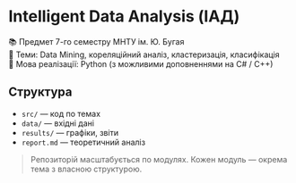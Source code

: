 # Intelligent Data Analysis (ІАД)

📚 Предмет 7-го семестру МНТУ ім. Ю. Бугая  
🧠 Теми: Data Mining, кореляційний аналіз, кластеризація, класифікація  
🔧 Мова реалізації: Python (з можливими доповненнями на C# / C++)

## Структура

- `src/` — код по темах
- `data/` — вхідні дані
- `results/` — графіки, звіти
- `report.md` — теоретичний аналіз

> Репозиторій масштабується по модулях. Кожен модуль — окрема тема з власною структурою.
